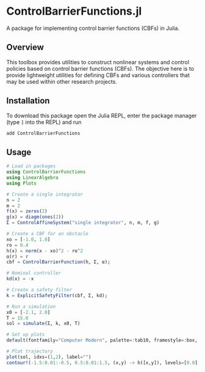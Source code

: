 # ControlBarrierFunctions.jl
A package for implementing control barrier functions (CBFs) in Julia.

## Overview
This toolbox provides utilities to construct nonlinear systems and control policies based on control barrier functions (CBFs). The objective here is to provide lightweight utilities for defining CBFs and various controllers that may be used within other research projects.

## Installation
To download this package open the Julia REPL, enter the package manager (type `]` into the REPL) and run
```julia
add ControlBarrierFunctions
```

## Usage
```julia
# Load in packages
using ControlBarrierFunctions
using LinearAlgebra
using Plots

# Create a single integrator
n = 2
m = 2
f(x) = zeros(2)
g(x) = diagm(ones(2))
Σ = ControlAffineSystem("single integrator", n, m, f, g)

# Create a CBF for an obstacle
xo = [-1.0, 1.0]
ro = 0.4
h(x) = norm(x - xo)^2 - ro^2
α(r) = r
cbf = ControlBarrierFunction(h, Σ, α);

# Nominal controller
kd(x) = -x

# Create a safety filter
k = ExplicitSafetyFilter(cbf, Σ, kd);

# Run a simulation
x0 = [-2.1, 2.0]
T = 15.0
sol = simulate(Σ, k, x0, T)

# Set up plots
default(fontfamily="Computer Modern", palette=:tab10, framestyle=:box, grid=false, lw=2)

# Plot trajectory
plot(sol, idxs=(1,2), label="")
contour!(-1.5:0.01:-0.5, 0.5:0.01:1.5, (x,y) -> h([x,y]), levels=[0.0], colorbar=false, c="black")
```